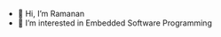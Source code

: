 - 👋 Hi, I’m Ramanan
- 👀 I’m interested in Embedded Software Programming


<!---
RamananGitCode/RamananGitCode is a ✨ special ✨ repository because its `README.md` (this file) appears on your GitHub profile.
You can click the Preview link to take a look at your changes.
--->
